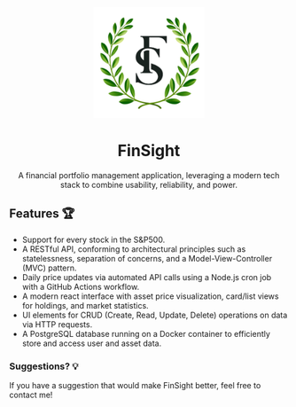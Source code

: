 <!-- PROJECT LOGO -->
<p align="center">
  <img src="frontend/public/fs_olivebranches.png" alt="frontend/public/fs_olivebranches.png" width="200">
</p>
<div align="center">

<h1 align="center" font-size=36px>FinSight</h1>

  <p align="center">
    A financial portfolio management application, leveraging a modern tech stack to combine usability, reliability, and power.
    <br />
  </p>
</div>

<!-- FEATURES -->
<a id="features"></a>
## Features 🏆
- Support for every stock in the S&P500.
- A RESTful API, conforming to architectural principles such as statelessness, separation of concerns, and a Model-View-Controller (MVC) pattern.
- Daily price updates via automated API calls using a Node.js cron job with a GitHub Actions workflow.
- A modern react interface with asset price visualization, card/list views for holdings, and market statistics.
- UI elements for CRUD (Create, Read, Update, Delete) operations on data via HTTP requests.
- A PostgreSQL database running on a Docker container to efficiently store and access user and asset data.

<a id="suggestions"></a>
### Suggestions? 💡
If you have a suggestion that would make FinSight better, feel free to contact me!
